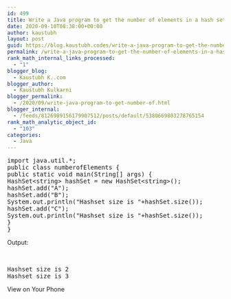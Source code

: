 ```yaml
---
id: 499
title: Write a Java program to get the number of elements in a hash set.
date: 2020-09-10T08:38:00+00:00
author: kaustubh
layout: post
guid: https://blog.kaustubh.codes/write-a-java-program-to-get-the-number-of-elements-in-a-hash-set/
permalink: /write-a-java-program-to-get-the-number-of-elements-in-a-hash-set/
rank_math_internal_links_processed:
  - "1"
blogger_blog:
  - Kaustubh K..com
blogger_author:
  - Kaustubh Kulkarni
blogger_permalink:
  - /2020/09/write-java-program-to-get-number-of.html
blogger_internal:
  - /feeds/8126989156179907512/posts/default/5380669803278765154
rank_math_analytic_object_id:
  - "103"
categories:
  - Java
---
```

<pre>import java.util.*;<br />public class numberofElements {<br />public static void main(String[] args) {<br />HashSet&lt;string> hashSet = new HashSet&lt;string>();<br />hashSet.add("A");<br />hashSet.add("B");<br />System.out.println("Hashset size is "+hashSet.size());<br />hashSet.add("C");<br />System.out.println("Hashset size is "+hashSet.size());<br />}<br />}</pre>

Output: 

<pre><br /><br />Hashset size is 2<br />Hashset size is 3<br /></pre>

View on Your Phone